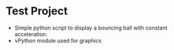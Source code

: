 # Test Project
- Simple python script to display a bouncing ball with constant acceleration.
- vPython module used for graphics
